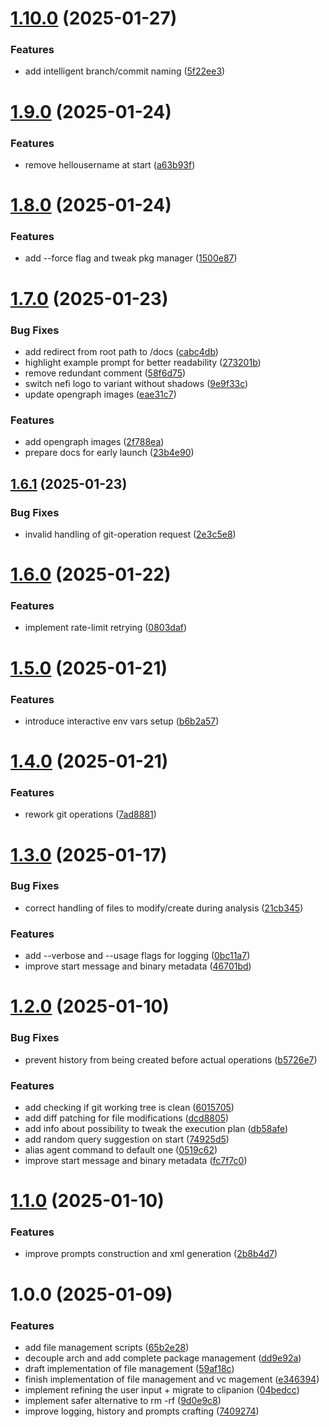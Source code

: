 # [1.10.0](https://github.com/Blazity/nefi/compare/v1.9.0...v1.10.0) (2025-01-27)


### Features

* add intelligent branch/commit naming ([5f22ee3](https://github.com/Blazity/nefi/commit/5f22ee34d5342d79d5b0434611a3127e6eae7381))

# [1.9.0](https://github.com/Blazity/nefi/compare/v1.8.0...v1.9.0) (2025-01-24)


### Features

* remove hellousername at start ([a63b93f](https://github.com/Blazity/nefi/commit/a63b93f30773e90d464c5ae80cc037518fc0b3b3))

# [1.8.0](https://github.com/Blazity/nefi/compare/v1.7.0...v1.8.0) (2025-01-24)


### Features

* add --force flag and tweak pkg manager ([1500e87](https://github.com/Blazity/nefi/commit/1500e87289b101b6bb5aa07f92ac5189848f7093))

# [1.7.0](https://github.com/Blazity/nefi/compare/v1.6.1...v1.7.0) (2025-01-23)


### Bug Fixes

* add redirect from root path to /docs ([cabc4db](https://github.com/Blazity/nefi/commit/cabc4db557ed4bcd6d3f8e553716899ff150b42e))
* highlight example prompt for better readability ([273201b](https://github.com/Blazity/nefi/commit/273201b81ab6ad10bcd6c930ed41cc212b20f808))
* remove redundant comment ([58f6d75](https://github.com/Blazity/nefi/commit/58f6d75879a3e1fe098be18d0eacce2b4a601349))
* switch nefi logo to variant without shadows ([9e9f33c](https://github.com/Blazity/nefi/commit/9e9f33cd8de7a7e575ff0aee127e9649357ecc7b))
* update opengraph images ([eae31c7](https://github.com/Blazity/nefi/commit/eae31c7fc8ffdcbd6787ad6ea0e52a0591e6e889))


### Features

* add opengraph images ([2f788ea](https://github.com/Blazity/nefi/commit/2f788ea62a412bdd91aa47d4f0b794b866e5f26e))
* prepare docs for early launch ([23b4e90](https://github.com/Blazity/nefi/commit/23b4e90940eb6429e104b8ef3a88dc3742346c64))

## [1.6.1](https://github.com/Blazity/nefi/compare/v1.6.0...v1.6.1) (2025-01-23)


### Bug Fixes

* invalid handling of git-operation request ([2e3c5e8](https://github.com/Blazity/nefi/commit/2e3c5e8b84f8312fa5f2f769505343dc27ea3de4))

# [1.6.0](https://github.com/Blazity/nefi/compare/v1.5.0...v1.6.0) (2025-01-22)


### Features

* implement rate-limit retrying ([0803daf](https://github.com/Blazity/nefi/commit/0803dafa529cbeb9df15db4fc3f866235fd8085c))

# [1.5.0](https://github.com/Blazity/nefi/compare/v1.4.0...v1.5.0) (2025-01-21)


### Features

* introduce interactive env vars setup ([b6b2a57](https://github.com/Blazity/nefi/commit/b6b2a571885abe0994ad5960e2b0db5ebc8d4cda))

# [1.4.0](https://github.com/Blazity/nefi/compare/v1.3.0...v1.4.0) (2025-01-21)


### Features

* rework git operations ([7ad8881](https://github.com/Blazity/nefi/commit/7ad88816b608e0fa52fcd3df251bf625f6fa2954))

# [1.3.0](https://github.com/Blazity/nefi/compare/v1.2.0...v1.3.0) (2025-01-17)


### Bug Fixes

* correct handling of files to modify/create during analysis ([21cb345](https://github.com/Blazity/nefi/commit/21cb3450c0b2b877f1016241d844c8b838770d76))


### Features

* add --verbose and --usage flags for logging ([0bc11a7](https://github.com/Blazity/nefi/commit/0bc11a78aab94b4fd490f540ff5b072c022cbca5))
* improve start message and binary metadata ([46701bd](https://github.com/Blazity/nefi/commit/46701bdc2193c2250abac4d7127e8fd4e6c9d797))

# [1.2.0](https://github.com/Blazity/nefi/compare/v1.1.0...v1.2.0) (2025-01-10)


### Bug Fixes

* prevent history from being created before actual operations ([b5726e7](https://github.com/Blazity/nefi/commit/b5726e7b46463c8e29a1f1687ead166827acea6c))


### Features

* add checking if git working tree is clean ([6015705](https://github.com/Blazity/nefi/commit/6015705eb7b9e378b3c18ed121b323ac44953839))
* add diff patching for file modifications ([dcd8805](https://github.com/Blazity/nefi/commit/dcd880588d6f07e0f22a15e184ecb1823637f23a))
* add info about possibility to tweak the execution plan ([db58afe](https://github.com/Blazity/nefi/commit/db58afee23a3667bd1b860097546c87cd1b923ee))
* add random query suggestion on start ([74925d5](https://github.com/Blazity/nefi/commit/74925d573bde49a814debe7ff3764758c12afb73))
* alias agent command to default one ([0519c62](https://github.com/Blazity/nefi/commit/0519c62732dcaa000e66562c6603659e764f63be))
* improve start message and binary metadata ([fc7f7c0](https://github.com/Blazity/nefi/commit/fc7f7c0b592e8baf3237d69466b9d72bffaed10a))

# [1.1.0](https://github.com/Blazity/nefi/compare/v1.0.0...v1.1.0) (2025-01-10)


### Features

* improve prompts construction and xml generation ([2b8b4d7](https://github.com/Blazity/nefi/commit/2b8b4d778c6f5389d72159d66568d75177a8e28f))

# 1.0.0 (2025-01-09)


### Features

* add file management scripts ([65b2e28](https://github.com/Blazity/nefi/commit/65b2e28b2056ed57b3050ecfb89796b37398d93d))
* decouple arch and add complete package management ([dd9e92a](https://github.com/Blazity/nefi/commit/dd9e92ac566b50882f6d6900662d2bb9d6b6b0e0))
* draft implementation of file management ([59af18c](https://github.com/Blazity/nefi/commit/59af18cc5acca67667beea2928af95f7015efa4c))
* finish implementation of file management and vc magement ([e346394](https://github.com/Blazity/nefi/commit/e34639481fa20627aa63e89fdd1f96aa4aba9f01))
* implement refining the user input + migrate to clipanion ([04bedcc](https://github.com/Blazity/nefi/commit/04bedcc12c52964e9ad5be8bfbb824b7d5202e5b))
* implement safer alternative to rm -rf ([9d0e9c8](https://github.com/Blazity/nefi/commit/9d0e9c84a1a0ebc0ae40fac89241f4c8392f5211))
* improve logging, history and prompts crafting ([7409274](https://github.com/Blazity/nefi/commit/740927461ffecacfed1413231aeaed574b4f21af))
